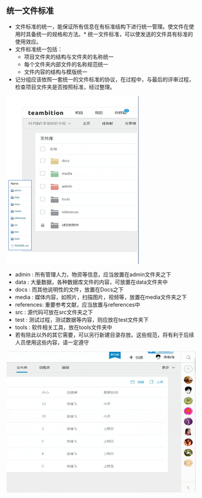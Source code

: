 ## 统一文件标准

* 文件标准的统一，能保证所有信息在有标准结构下进行统一管理。使文件在使用时具备统一的规格和方法。* 统一文件标准，可以使发送的文件具有标准的使用效应。
* 文件标准统一包括：
	* 项目文件夹的结构与文件夹的名称统一
	* 每个文件夹内部文件的名称规范统一
	* 文件内容的结构与模版统一
* 记分组应该依照一套统一的文件标准的协议，在过程中，与最后的评审过程，检查项目文件夹是否按照标准，经过整理。

![0](../assets/challenger_preparation/unified_file_standard/00.jpg)

* admin : 所有管理人力，物资等信息，应当放置在admin文件夹之下
* data : 大量数据，各种数据库文件的内容，可放置在data文件夹中
* docs : 而其他说明性的文件，放置在Docs之下
* media : 媒体内容，如照片，扫描图片，视频等，放置在media文件夹之下
* references: 重要参考文献，应当放置与references中
* src : 源代码可放在src文件夹之下
* test : 测试过程，测试数据等内容，则应放在test文件夹下
* tools : 软件相关工具，放在tools文件夹中
* 若有除此以外的其它需要，可以另行新建目录存放。这些规范，将有利于后续人员使用这些内容，请一定遵守


![0](../assets/challenger_preparation/unified_file_standard/01.jpg)
